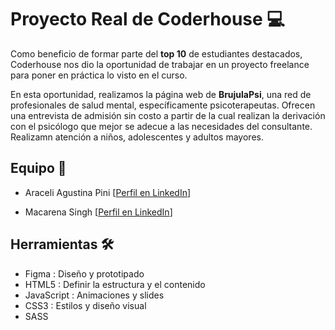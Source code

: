 # Proyecto Real de Coderhouse 💻
Como beneficio de formar parte del **top 10** de estudiantes destacados, Coderhouse nos dio la oportunidad de trabajar en un proyecto freelance para poner en práctica lo visto en el curso. 

En esta oportunidad, realizamos la página web de **BrujulaPsi**, una red de profesionales de salud mental, específicamente psicoterapeutas. Ofrecen una entrevista de admisión sin costo a partir de la cual realizan la derivación con el psicólogo que mejor se adecue a las necesidades del consultante. Realizamn atención a niños, adolescentes y adultos mayores.

## Equipo 💪

- Araceli Agustina Pini 
[[Perfil en LinkedIn](https://www.linkedin.com/in/araceli-agustina-pini/)]

- Macarena Singh 
[[Perfil en LinkedIn](https://www.linkedin.com/in/macarena-singh/)]

## Herramientas 🛠
- Figma : Diseño y prototipado 
- HTML5 : Definir la estructura y el contenido
- JavaScript : Animaciones y slides
- CSS3 : Estilos y diseño visual
- SASS
